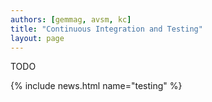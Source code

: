 ```yaml
---
authors: [gemmag, avsm, kc]
title: "Continuous Integration and Testing"
layout: page
---
```


TODO

{% include news.html name="testing" %}

